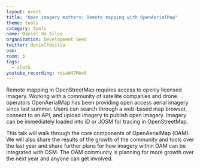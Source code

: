 ```yaml
---
layout: event
title: "Open imagery matters: Remote mapping with OpenAerialMap"
theme: tools
category: tools
name: Daniel da Silva
organization: Development Seed
twitter: danielfdsilva
osm:
room: b
tags:
  - slot5
youtube_recording: rdsaW47MAv0
---
```

Remote mapping in OpenStreetMap requires access to openly licensed imagery. Working with a community of satellite companies and drone operators OpenAerialMap has been providing open access aerial imagery since last summer. Users can search through a web-based map browser, connect to an API, and upload imagery to publish open imagery. Imagery can be immediately loaded into iD or JOSM for tracing in OpenStreetMap.

This talk will walk through the core components of OpenAerialMap (OAM). We will also share the results of the growth of the community and tools over the last year and share further plans for how imagery within OAM can be integrated with OSM. The OAM community is planning for more growth over the next year and anyone can get involved.
